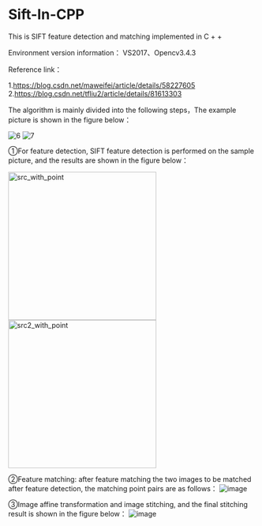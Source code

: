 # Sift-In-CPP
This is SIFT feature detection and matching implemented in C + +

Environment version information：
VS2017、Opencv3.4.3

Reference link：

1.https://blog.csdn.net/maweifei/article/details/58227605
2.https://blog.csdn.net/tfliu2/article/details/81613303

The algorithm is mainly divided into the following steps，The example picture is shown in the figure below：

![6](https://user-images.githubusercontent.com/84729271/142536772-940833f7-694c-4b43-8712-9ccc62f30e6e.jpg)
![7](https://user-images.githubusercontent.com/84729271/142536903-528b3727-7bb4-4e63-af97-d7bcae683e96.jpg)


①For feature detection, SIFT feature detection is performed on the sample picture, and the results are shown in the figure below：

<img width="300" alt="src_with_point" src="https://user-images.githubusercontent.com/84729271/142442455-1b2b68f8-f10f-4016-9d3f-bf0a80d08c92.png">
<img width="300" alt="src2_with_point" src="https://user-images.githubusercontent.com/84729271/142442472-da0624fa-5f1d-49fb-a3aa-bdf30fe00e32.png">




②Feature matching: after feature matching the two images to be matched after feature detection, the matching point pairs are as follows：
![image](https://user-images.githubusercontent.com/84729271/142440814-b44c6278-5619-4c9b-9b29-533ebd58ee22.png)


③Image affine transformation and image stitching, and the final stitching result is shown in the figure below：
![image](https://user-images.githubusercontent.com/84729271/142440923-1938e6f2-2720-49e9-996d-e663b0d601d3.png)

